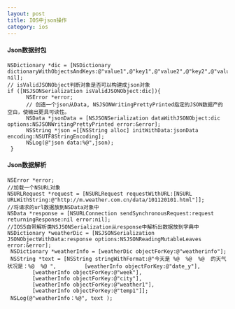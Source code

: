 ```yaml
---
layout: post
title: IOS中json操作
category: ios
---
```


#### Json数据封包

	NSDictionary *dic = [NSDictionary dictionaryWithObjectsAndKeys:@"value1",@"key1",@"value2",@"key2",@"value3",@"key3", nil];    
	// isValidJSONObject判断对象是否可以构建成json对象    
	if ([NSJSONSerialization isValidJSONObject:dic]){  
	      NSError *error;        
	      // 创造一个json从Data, NSJSONWritingPrettyPrinted指定的JSON数据产的空白，使输出更具可读性。        
	      NSData *jsonData = [NSJSONSerialization dataWithJSONObject:dic options:NSJSONWritingPrettyPrinted error:&error];  
	      NSString *json =[[NSString alloc] initWithData:jsonData encoding:NSUTF8StringEncoding];        
	      NSLog(@"json data:%@",json);    
	 }
	

#### Json数据解析

	NSError *error;    
	//加载一个NSURL对象    
	NSURLRequest *request = [NSURLRequest requestWithURL:[NSURL URLWithString:@"http://m.weather.com.cn/data/101120101.html"]];    
	//将请求的url数据放到NSData对象中    
	NSData *response = [NSURLConnection sendSynchronousRequest:request returningResponse:nil error:nil];    
	//IOS5自带解析类NSJSONSerialization从response中解析出数据放到字典中    
	NSDictionary *weatherDic = [NSJSONSerialization JSONObjectWithData:response options:NSJSONReadingMutableLeaves error:&error];   
	 NSDictionary *weatherInfo = [weatherDic objectForKey:@"weatherinfo"];    
	 NSString *text = [NSString stringWithFormat:@"今天是 %@  %@  %@  的天气状况是：%@  %@ ",			[weatherInfo objectForKey:@"date_y"],
	 		[weatherInfo objectForKey:@"week"],
	 		[weatherInfo objectForKey:@"city"], 
	 		[weatherInfo objectForKey:@"weather1"], 
	 		[weatherInfo objectForKey:@"temp1"]];     
	 NSLog(@"weatherInfo：%@", text );